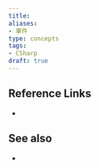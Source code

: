 ```yaml
---
title: 
aliases: 
- 事件
type: concepts
tags: 
- CSharp
draft: true
---
```


<!-- ## Possible future work

-  -->

## Reference Links

- 

## See also

- 